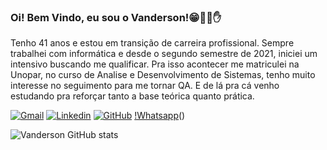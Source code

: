 ### Oi! Bem Vindo, eu sou o Vanderson!😁🧑‍🚀✋
Tenho 41 anos e estou em transição de carreira profissional. Sempre trabalhei com informática e desde o segundo semestre de 2021, iniciei um intensivo buscando me qualificar. Pra isso acontecer me matriculei na Unopar, no curso de Analise e Desenvolvimento de Sistemas, tenho muito interesse no seguimento para me tornar QA. E de lá pra cá venho estudando pra reforçar tanto a base teórica quanto prática.   


[![Gmail](https://img.shields.io/badge/Gmail-D14836?style=for-the-badge&logo=gmail&logoColor=white)](https://mail.google.com/mail/u/0/?tab=rm&ogbl#inbox?compose=new)
[![Linkedin](https://img.shields.io/badge/LinkedIn-0077B5?style=for-the-badge&logo=linkedin&logoColor=white)](https://www.linkedin.com/in/vandersonanalistaqa/)
[![GitHub](https://img.shields.io/badge/GitHub-100000?style=for-the-badge&logo=github&logoColor=white)](https://github.com/vandersonmgpb)
[!Whatsapp](https://img.shields.io/badge/WhatsApp-25D366?style=for-the-badge&logo=whatsapp&logoColor=white)()

![Vanderson GitHub stats](https://github-readme-stats.vercel.app/api?username=vanderson&show_icons=true&theme=tokyonight)





